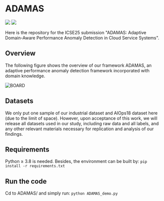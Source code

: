 # ADAMAS
![](https://img.shields.io/badge/version-1.0-blue.svg) 
![](https://img.shields.io/badge/language-python-orange.svg)

Here is the repository for the ICSE25 submission "ADAMAS: Adaptive Domain-Aware Performance Anomaly Detection in Cloud Service Systems". 

## Overview

The following figure shows the overview of our framework ADAMAS, an adaptive performance anomaly detection framework incorporated with domain knowledge. 

![BOARD](https://github.com/ICSE25-Submission/BOARD/assets/83080529/a8bec5c3-45f5-46bc-88f5-5aa7ea7be83d)

## Datasets

We only put one sample of our industrial dataset and AIOps18 dataset here (due to the limit of space). However, upon acceptance of this work, we will release all datasets used in our study, including raw data and all labels, and any other relevant materials necessary for replication and analysis of our findings.

## Requirements

Python $\geq$ 3.8 is needed. Besides, the environment can be built by:
```pip install -r requirements.txt```

## Run the code
Cd to ADAMAS/ and simply run:
```python ADAMAS_demo.py```